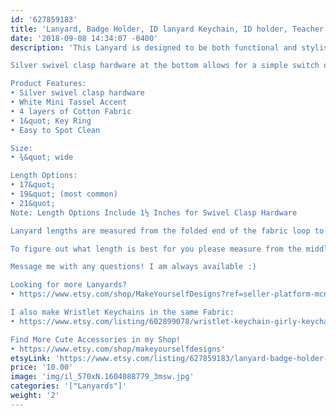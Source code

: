 ```yaml
---
id: '627859183'
title: 'Lanyard, Badge Holder, ID lanyard Keychain, ID holder, Teacher Lanyard, Skinny Lanyard, Polka dot Fabric Lanyard, Long Key Strap, key holder'
date: '2018-09-08 14:34:07 -0400'
description: 'This Lanyard is designed to be both functional and stylish when at work or on the go while it keeps your important belongings safe. A long lanyard is perfect for those who carry a big bag and can never seem to find their keys, or for someone who needs to carry their ID in the office. These can be worn all day with comfort, as each lanyard is made with lightweight yet durable bright teal-blue cotton fabric. 

Silver swivel clasp hardware at the bottom allows for a simple switch of work badge to house keys that will carry over from day to night use. The bright teal-blue printed polka dot fabric & long length make it helpful find to find your belongings in any bag. Included with each lanyard is a super cute black mini tassel, and a free 1&quot; key ring to get you started. Handmade with experience, and a standard for high quality.  

Product Features:
• Silver swivel clasp hardware 
• White Mini Tassel Accent
• 4 layers of Cotton Fabric
• 1&quot; Key Ring
• Easy to Spot Clean

Size:
• ¾&quot; wide

Length Options:
• 17&quot; 
• 19&quot; (most common)
• 21&quot; 
Note: Length Options Include 1½ Inches for Swivel Clasp Hardware

Lanyard lengths are measured from the folded end of the fabric loop to the bottom of the swivel clasp hardware. 

To figure out what length is best for you please measure from the middle of the back of your neck down to desired length. See last photo for example of the lanyard length worn.

Message me with any questions! I am always available :)

Looking for more Lanyards? 
• https://www.etsy.com/shop/MakeYourselfDesigns?ref=seller-platform-mcnav&section_id=24277256

I also make Wristlet Keychains in the same Fabric:
• https://www.etsy.com/listing/602899078/wristlet-keychain-girly-keychain-key-fob?ref=shop_home_active_6

Find More Cute Accessories in my Shop!
• https://www.etsy.com/shop/makeyourselfdesigns'
etsyLink: 'https://www.etsy.com/listing/627859183/lanyard-badge-holder-id-lanyard-keychain?utm_source=synctostaticsite&utm_medium=api&utm_campaign=api'
price: '10.00'
image: 'img/il_570xN.1604088779_3msw.jpg'
categories: '["Lanyards"]'
weight: '2'
---
```

